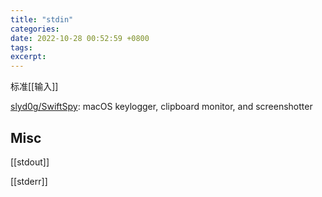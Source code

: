 ```yaml
---
title: "stdin"
categories: 
date: 2022-10-28 00:52:59 +0800
tags: 
excerpt: 
---
```


标准[[输入]]



[slyd0g/SwiftSpy](https://github.com/slyd0g/SwiftSpy): macOS keylogger, clipboard monitor, and screenshotter




## Misc

[[stdout]]

[[stderr]]

